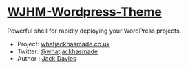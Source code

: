 # [WJHM-Wordpress-Theme](http://whatjackhasmade.co.uk)

Powerful shell for rapidly deploying your WordPress projects.

* Project: [whatjackhasmade.co.uk](https://whatjackhasmade.co.uk)
* Twitter: [@whatjackhasmade](http://twitter.com/whatjackhasmade)
* Author : [Jack Davies](http://webjack.co.uk)
